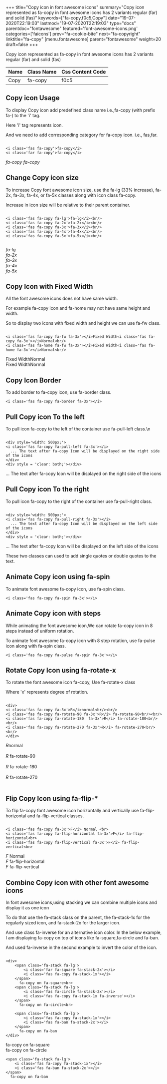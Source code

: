 +++
title="Copy icon in font awesome icons"
summary="Copy icon represented as fa-copy in font awesome icons has 2 variants regular (far) and solid (fas)"
keywords=["fa-copy,f0c5,Copy"]
date="19-07-2020T22:19:03"
lastmod="19-07-2020T22:19:03"
type="docs"
parentdoc="fontawesome"
featured='font-awesome-icons.png'
categories=['faicons']
prev="fa-cookie-bite"
next="fa-copyright"
linktitle="fa-copy"
[menu.fontawesome]
parent="fontawesome"
weight=20
draft=false
+++


Copy icon represented as fa-copy in font awesome icons has 2 variants regular (far) and solid (fas)

<div class='table-responsive'><table class='table'><thead><tr><th>Name</th><th>Class Name</th><th>Css Content Code</th></tr></thead><tbody><tr><td>Copy</td><td>fa-copy</td><td>f0c5</td></tr></tbody></table></div>



## Copy icon Usage

To display Copy icon add predefined class name i.e.,fa-copy (with prefix fa-) to the 'i' tag.

Here 'i' tag represents icon.

And we need to add corresponding category for fa-copy icon. i.e., fas,far.


```

<i class='fas fa-copy'>fa-copy</i>
<i class='far fa-copy'>fa-copy</i>
```

<i class='fas fa-copy'>fa-copy</i>
<i class='far fa-copy'>fa-copy</i>




## Change Copy icon size
To increase Copy font awesome icon size, use the fa-lg (33% increase), fa-2x, fa-3x, fa-4x, or fa-5x classes along with icon class fa-copy.

Increase in icon size will be relative to their parent container. 

```

<i class='fas fa-copy fa-lg'>fa-lg</i><br/>
<i class='fas fa-copy fa-2x'>fa-2x</i><br/>
<i class='fas fa-copy fa-3x'>fa-3x</i><br/>
<i class='fas fa-copy fa-4x'>fa-4x</i><br/>
<i class='fas fa-copy fa-5x'>fa-5x</i><br/>
            
```

<i class='fas fa-copy fa-lg'>fa-lg</i><br/>
<i class='fas fa-copy fa-2x'>fa-2x</i><br/>
<i class='fas fa-copy fa-3x'>fa-3x</i><br/>
<i class='fas fa-copy fa-4x'>fa-4x</i><br/>
<i class='fas fa-copy fa-5x'>fa-5x</i><br/>
            



## Copy Icon with Fixed Width 

All the font awesome icons does not have same width.

For example fa-copy icon and fa-home may not have same height and width.

So to display two icons with fixed width and height we can use fa-fw class.


```

<i class='fas fa-copy fa-fw fa-3x'></i>Fixed Width<i class='fas fa-copy fa-3x'></i>Normal<br/>
<i class='fas fa-home fa-fw fa-3x'></i>Fixed Width<i class='fas fa-home fa-3x'></i>Normal<br/>
```

<i class='fas fa-copy fa-fw fa-3x'></i>Fixed Width<i class='fas fa-copy fa-3x'></i>Normal<br/>
<i class='fas fa-home fa-fw fa-3x'></i>Fixed Width<i class='fas fa-home fa-3x'></i>Normal<br/>



## Copy Icon Border 

To add border to fa-copy icon, use fa-border class.


```
<i class='fas fa-copy fa-border fa-3x'></i>

```
<i class='fas fa-copy fa-border fa-3x'></i>





## Pull Copy icon To the left

To pull icon fa-copy to the left of the container use fa-pull-left class.\n

```

<div style='width: 500px;'>
<i class='fas fa-copy fa-pull-left fa-3x'></i>
  ... The text after fa-copy Icon will be displayed on the right side of the icons
</div>
<div style = 'clear: both;'></div>
```

<div style='width: 500px;'>
<i class='fas fa-copy fa-pull-left fa-3x'></i>
  ... The text after fa-copy Icon will be displayed on the right side of the icons
</div>
<div style = 'clear: both;'></div>




## Pull Copy icon To the right
To pull icon fa-copy to the right of the container use fa-pull-right class.

```

<div style='width: 500px;'>
<i class='fas fa-copy fa-pull-right fa-3x'></i>
  ... The text after fa-copy Icon will be displayed on the left side of the icons
</div>
<div style = 'clear: both;'></div>
```

<div style='width: 500px;'>
<i class='fas fa-copy fa-pull-right fa-3x'></i>
  ... The text after fa-copy Icon will be displayed on the left side of the icons
</div>
<div style = 'clear: both;'></div>

These two classes can used to add single quotes or double quotes to the text.


## Animate Copy icon using fa-spin
To animate font awesome fa-copy icon, use fa-spin class.

```
<i class='fas fa-copy fa-spin fa-3x'></i>
```
<i class='fas fa-copy fa-spin fa-3x'></i>




## Animate Copy icon with steps
While animating the font awesome icon,We can rotate fa-copy icon in 8 steps instead of uniform rotation.

To animate font awesome fa-copy icon with 8 step rotation, use fa-pulse icon along with fa-spin class.


```
<i class='fas fa-copy fa-pulse fa-spin fa-3x'></i>

```
<i class='fas fa-copy fa-pulse fa-spin fa-3x'></i>





## Rotate Copy Icon using fa-rotate-x
To rotate the font awesome icon fa-copy, Use fa-rotate-x class

Where 'x' represents degree of rotation.


```

<div>
<i class='fas fa-copy fa-3x'>R</i>normal<br/><br/>
<i class='fas fa-copy fa-rotate-90 fa-3x'>R</i> fa-rotate-90<br/><br/> 
<i class='fas fa-copy fa-rotate-180  fa-3x'>R</i> fa-rotate-180<br/><br/> 
<i class='fas fa-copy fa-rotate-270 fa-3x'>R</i> fa-rotate-270<br/><br/>
</div>
```

<div>
<i class='fas fa-copy fa-3x'>R</i>normal<br/><br/>
<i class='fas fa-copy fa-rotate-90 fa-3x'>R</i> fa-rotate-90<br/><br/> 
<i class='fas fa-copy fa-rotate-180  fa-3x'>R</i> fa-rotate-180<br/><br/> 
<i class='fas fa-copy fa-rotate-270 fa-3x'>R</i> fa-rotate-270<br/><br/>
</div>




## Flip Copy Icon using fa-flip-*
To flip fa-copy font awesome icon horizontally and vertically use fa-flip-horizontal and fa-flip-vertical classes. 

```

<i class='fas fa-copy fa-3x'>F</i> Normal <br>
<i class='fas fa-copy fa-flip-horizontal fa-3x'>F</i> fa-flip-horizontal<br>
<i class='fas fa-copy fa-flip-vertical fa-3x'>F</i> fa-flip-vertical<br>
```

<i class='fas fa-copy fa-3x'>F</i> Normal <br>
<i class='fas fa-copy fa-flip-horizontal fa-3x'>F</i> fa-flip-horizontal<br>
<i class='fas fa-copy fa-flip-vertical fa-3x'>F</i> fa-flip-vertical<br>




## Combine Copy icon with other font awesome icons
In font awesome icons,using stacking we can combine multiple icons and display it as one icon 

To do that use the fa-stack class on the parent, the fa-stack-1x for the regularly sized icon, and fa-stack-2x for the larger icon.

And use class fa-inverse for an alternative icon color. 
In the below example, I am displaying fa-copy on top of icons like fa-square,fa-circle and fa-ban.

And used fa-inverse in the second example to invert the color of the icon.

```

<div>
    <span class='fa-stack fa-lg'>
        <i class='far fa-square fa-stack-2x'></i>
        <i class='fas fa-copy fa-stack-1x'></i>
    </span>
      fa-copy on fa-square<br>
    <span class='fa-stack fa-lg'>
        <i class='fas fa-circle fa-stack-2x'></i>
        <i class='fas fa-copy fa-stack-1x fa-inverse'></i>
    </span>
      fa-copy on fa-circle<br>

    <span class='fa-stack fa-lg'>
        <i class='fas fa-copy fa-stack-1x'></i>
        <i class='fas fa-ban fa-stack-2x'></i>
    </span>
      fa-copy on fa-ban
</div>
```

<div>
    <span class='fa-stack fa-lg'>
        <i class='far fa-square fa-stack-2x'></i>
        <i class='fas fa-copy fa-stack-1x'></i>
    </span>
      fa-copy on fa-square<br>
    <span class='fa-stack fa-lg'>
        <i class='fas fa-circle fa-stack-2x'></i>
        <i class='fas fa-copy fa-stack-1x fa-inverse'></i>
    </span>
      fa-copy on fa-circle<br>

    <span class='fa-stack fa-lg'>
        <i class='fas fa-copy fa-stack-1x'></i>
        <i class='fas fa-ban fa-stack-2x'></i>
    </span>
      fa-copy on fa-ban
</div>






